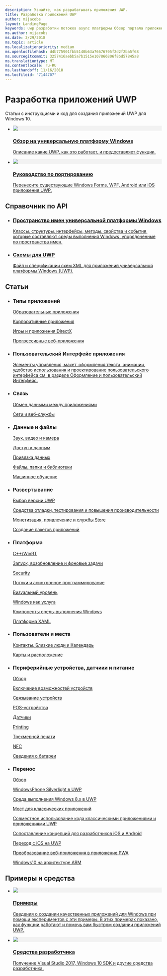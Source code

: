 ```yaml
---
description: Узнайте, как разрабатывать приложения UWP.
title: Разработка приложений UWP
author: mijacobs
layout: LandingPage
keywords: uwp разработки потоков async платформы Обзор портала приложения разрабатывать разработчиков
ms.author: mijacobs
ms.date: 3/29/2018
ms.topic: article
ms.localizationpriority: medium
ms.openlocfilehash: d4b775901fbb5140b63a76676705f2d2f2ba5f68
ms.sourcegitcommit: 3257416aebb5a7b1515e107866806f8bd57845a8
ms.translationtype: MT
ms.contentlocale: ru-RU
ms.lasthandoff: 11/16/2018
ms.locfileid: "7144707"
---
```

<div> 
<h1>Разработка приложений UWP</h1>
<p>Статьи с инструкциями и код для создания приложений UWP для Windows 10. </p> 
</div>

<ul class="panelContent cardsH" style="margin-left: 1px">
    <li>
        <a href="/windows/uwp/get-started/universal-application-platform-guide" style="display:block">
        <div class="cardSize">
            <div class="cardPadding">
                <div class="card">
                    <div class="cardImageOuter">
                        <div class="cardImage" style="background-color: #f2f2f2">                 
                            <img src="http://docs.microsoft.com//media/hubs/windows/win_developer-uwp.svg" alt=" "/>
                        </div>
                    </div>
                    <div class="cardText">
                        <h3>Обзор на универсальную платформу Windows</h3>
                        <p>Описание какие UWP, как это работает, и предоставляет функции.</p>
                    </div>
                </div>
            </div>
        </div>
        </a>
    </li>
    <li>
        <a href="/windows/uwp/porting/index" style="display:block">
        <div class="cardSize">
            <div class="cardPadding">
                <div class="card">
                    <div class="cardImageOuter">
                        <div class="cardImage" style="background-color: #f2f2f2">                
                            <img src="http://docs.microsoft.com/media/illustrations/teams-fast-track.svg" alt=" " />
                        </div>
                    </div>                
                    <div class="cardText">
                        <h3>Руководство по портированию</h3>
                        <p>Перенесите существующие Windows Forms, WPF, Android или iOS приложения UWP. </p>
                    </div>
                </div>
            </div>
        </div>
        </a>
    </li>                 
</ul>

## <a name="api-reference"></a>Справочник по API

<ul class="panelContent cardsH" style="margin-left: 1px">
    <li>
        <a href="/uwp/api" style="display:block">
        <div class="cardSize">
            <div class="cardPadding">
                <div class="card">
                    <div class="cardText">
                        <h3>Пространство имен универсальной платформы Windows</h3>
                        <p>Классы, структуры, интерфейсы, методы, свойства и события, которые составляют среды выполнения Windows, упорядоченные по пространства имен.</p>
                    </div>
                </div>
            </div>
        </div>
        </a>
    </li>
    <li>
        <a href="/uwp/schemas/" style="display:block">
        <div class="cardSize">
            <div class="cardPadding">
                <div class="card">
                    <div class="cardText">
                        <h3>Схемы для UWP</h3>
                        <p>Файл и спецификации схем XML для приложений универсальной платформы Windows (UWP). </p>
                    </div>
                </div>
            </div>
        </div>
        </a>
    </li>                 
</ul>

## <a name="articles"></a>Статьи

<ul class="panelContent cardsL" style="margin-left: 1px">
    <li>              
        <div style="display:block" class="cardSize">
            <div style="display:block" class="cardPadding">
                <div style="display:block" class="card">
                    <div style="display:block" class="cardText">
                        <h3>Типы приложений</h3>
                        <p style="display: block;"><a  href="/windows/uwp/apps-for-education/">Образовательные приложения</a></p>
                        <p style="display: block;"><a  href="/windows/uwp/enterprise/">Корпоративные приложения</a></p>
                        <p style="display: block;"><a  href="/windows/uwp/gaming/">Игры и приложения DirectX</a></p>
                        <p style="display: block;"><a  href="/microsoft-edge/progressive-web-apps">Прогрессивные веб-приложения</a></p>
                    </div>
                </div>
            </div>
        </div>        
    </li>  
    <li>
        <div style="display:block" class="cardSize">
            <div style="display:block" class="cardPadding">
                <div style="display:block" class="card">
                    <div style="display:block" class="cardText">
                        <h3>Пользовательский Интерфейс приложения</h3>
                        <p><a href="https://developer.microsoft.com/windows/apps/design">Элементы управления, макет, оформления текста, анимации, удобство использования и проектирование пользовательского интерфейса см. в разделе Оформление и пользовательский Интерфейс.</a></p>
                    </div>
                </div>
            </div>
        </div>
    </li>       
    <li>    
        <div style="display:block" class="cardSize">
            <div style="display:block" class="cardPadding">
                <div style="display:block" class="card">
                    <div style="display:block" class="cardText">
                        <h3>Связь</h3>
                        <p><a style="display:block" href="/windows/uwp/app-to-app/">Обмен данными между приложениями</a></p>
                        <p><a style="display:block" href="/windows/uwp/networking/">Сети и веб-службы</a></p>
                    </div>
                </div>
            </div>
        </div>
    </li>
    <li>
        <div style="display:block"  class="cardSize">
            <div style="display:block"  class="cardPadding">
                <div style="display:block"  class="card">
                    <div style="display:block"  class="cardText">
                        <h3>Данные и файлы</h3>
                        <p style="display:block"><a href="/windows/uwp/audio-video-camera/">Звук, видео и камера</a></p>
                        <p><a href="/windows/uwp/data-access/" style="display:block" >Доступ к данным</a></p>
                        <p><a href="/windows/uwp/data-binding/"style="display:block" >Привязка данных</a></p>
                        <p><a href="/windows/uwp/files/" style="display:block" >Файлы, папки и библиотеки</a></p>
                        <p style="display:block"><a href="/windows/uwp/machine-learning/">Машинное обучение</a></p>
                    </div>
                </div>
            </div>
        </div>
    </li>    
    <li>              
        <div class="cardSize" style="display:block">
            <div class="cardPadding" style="display:block">
                <div class="card" style="display:block">
                    <div class="cardText" style="display:block">
                        <h3>Развертывание</h3>
                        <p style="display:block"><a href="/windows/uwp/updates-and-versions/choose-a-uwp-version">Выбор версии UWP</a></p>
                        <p style="display:block"><a href="/windows/uwp/debug-test-perf/">Средства отладки, тестирования и повышения производительности</a></p>
                        <p style="display:block"><a href="/windows/uwp/monetize/">Монетизация, привлечение и службы Store</a></p>                        
                        <p style="display:block"><a href="/windows/uwp/packaging/">Создание пакетов приложений</a></p>
                    </div>
                </div>
            </div>
        </div>        
    </li>       
    <li>              
        <div style="display:block" class="cardSize">
            <div style="display:block" class="cardPadding">
                <div style="display:block" class="card">
                    <div style="display:block" class="cardText">
                        <h3>Платформа</h3>
                        <p style="display:block"><a href="/windows/uwp/cpp-and-winrt-apis/">C++/WinRT</a></p>
                        <p style="display:block"><a href="/windows/uwp/launch-resume/">Запуск, возобновление и фоновые задачи</a></p>
                        <p style="display:block"><a href="/windows/uwp/security/">Security</a></p>
                        <p style="display:block"><a href="/windows/uwp/threading-async/">Потоки и асинхронное программирование</a></p>
                        <p style="display:block"><a href="/windows/uwp/composition/visual-layer">Визуальный уровень</a></p>
                        <p style="display:block"><a href="/windows/uwp/updates-and-versions/application-development-for-windows-as-a-service">Windows как услуга</a></p>
                        <p style="display:block"><a href="/windows/uwp/winrt-components/">Компоненты среды выполнения Windows</a></p>                 
                        <p style="display:block"><a href="/windows/uwp/xaml-platform/">Платформа XAML</a></p>                    
                    </div>
                </div>
            </div>
        </div>        
    </li>
     <li>              
        <div style="display:block" class="cardSize">
            <div style="display:block" class="cardPadding">
                <div style="display:block" class="card">
                    <div style="display:block" class="cardText">
                        <h3>Пользователи и места</h3>
                        <p style="display:block"><a href="/windows/uwp/contacts-and-calendar/">Контакты, Близкие люди и Календарь</a></p>
                        <p style="display:block"><a href="/windows/uwp/maps-and-location/">Карты и расположение</a></p>
                    </div>
                </div>
            </div>
        </div>        
    </li>      
     <li>              
        <div style="display:block" class="cardSize">
            <div style="display:block" class="cardPadding">
                <div style="display:block" class="card">
                    <div style="display:block" class="cardText">
                        <h3>Периферийные устройства, датчики и питание</h3>
                        <p style="display:block"><a href="/windows/uwp/contacts-and-calendar/">Обзор</a></p>
                        <p style="display:block"><a href="/windows/uwp/devices-sensors/enable-device-capabilities">Включение возможностей устройств</a></p>
                        <p style="display:block"><a href="/windows/uwp/devices-sensors/pair-devices">Связывание устройств</a></p>
                        <p style="display:block"><a href="/windows/uwp/devices-sensors/point-of-service">POS-устройства</a></p>
                        <p style="display:block"><a href="/windows/uwp/devices-sensors/sensors">Датчики</a></p>
                        <p style="display:block"><a href="/windows/uwp/devices-sensors/printing-and-scanning">Printing</a></p>
                        <p style="display:block"><a href="/windows/uwp/devices-sensors/3d-printing">Трехмерной печати</a></p>
                        <p style="display:block"><a href="/windows/uwp/devices-sensors/nfc">NFC</a></p>
                        <p style="display:block"><a href="/windows/uwp/devices-sensors/get-battery-info">Сведения о батареи</a></p>
                    </div>
                </div>
            </div>
        </div>        
    </li> 
     <li>              
        <div style="display:block" class="cardSize">
            <div style="display:block" class="cardPadding">
                <div style="display:block" class="card">
                    <div style="display:block" class="cardText">
                        <h3>Перенос</h3>
                        <p style="display:block"><a href="/windows/uwp/porting/">Обзор</a></p>
                        <p style="display:block"><a href="/windows/uwp/porting/wpsl-to-uwp-root">WindowsPhone Silverlight в UWP</a></p>
                        <p style="display:block"><a href="/windows/uwp/porting/w8x-to-uwp-root">Среда выполнения Windows 8.x в UWP</a></p>
                        <p style="display:block"><a href="/windows/uwp/porting/desktop-to-uwp-root">Мост для классических приложений</a></p>
                        <p style="display:block"><a href="/windows/uwp/porting/desktop-to-uwp-migrate">Совместное использование кода классическими приложениями и приложениями UWP</a></p>
                        <p style="display:block"><a href="/windows/uwp/porting/android-ios-uwp-map">Сопоставление концепций для разработчиков iOS и Android</a></p>
                        <p style="display:block"><a href="/windows/uwp/porting/ios-to-uwp-root">Переход с iOS на UWP</a></p>
                        <p style="display:block"><a href="/microsoft-edge/progressive-web-apps">Преобразование веб-приложения в приложение PWA</a></p>
                        <p style="display:block"><a href="/windows/uwp/porting/apps-on-arm">Windows10 на архитектуре ARM</a></p>
                    </div>
                </div>
            </div>
        </div>        
    </li>           
    <!-- <li>              
        <div style="display:block" class="cardSize">
            <div style="display:block" class="cardPadding">
                <div style="display:block" class="card">
                    <div style="display:block" class="cardText">
                        <h3>Processes and threading</h3>
                        <p style="display:block"><a href="/windows/uwp/launch-resume/">Launching, resuming, and background tasks</a></p>
                        <p style="display:block"><a href="/windows/uwp/threading-async/">Threading and async programming</a></p>
                    </div>
                </div>
            </div>
        </div>        
    </li>                         -->
</ul>


 ## <a name="samples-and-tools"></a>Примеры и средства

 <ul class="panelContent cardsH" style="margin-left: 1px">
    <li>
        <a href="https://developer.microsoft.com/windows/samples">
        <div class="cardSize">
            <div class="cardPadding">
                <div class="card">
                    <div class="cardImageOuter">
                        <div class="cardImage" style="background-color: #f2f2f2">                 
                            <img src="http://docs.microsoft.com/media/illustrations/sql-database-develop.svg" alt=" "/>
                        </div>
                    </div>
                    <div class="cardText">
                        <h3>Примеры</h3>
                        <p> Сведения о создании качественных приложений для Windows при помощи экспериментов с эти примеры. В этих примерах показано, как функции работают и помочь вам быстром создании приложений UWP.</p>
                    </div>
                </div>
            </div>
        </div>
        </a>
    </li>
    <li>
        <a href="https://developer.microsoft.com/windows/downloads" style="display:block">
        <div class="cardSize">
            <div class="cardPadding">
                <div class="card">
                    <div class="cardImageOuter">
                        <div class="cardImage" style="background-color: #f2f2f2">                
                            <img src="http://docs.microsoft.com/media/illustrations/sql-get-started-download.svg" alt=" " />
                        </div>
                    </div>                
                    <div class="cardText">
                        <h3>Средства разработчика</h3>
                        <p>Получение Visual Studio 2017, Windows 10 SDK и другие средства разработчика.</p>
                    </div>
                </div>
            </div>
        </div>
        </a>
    </li>                 
</ul>


 